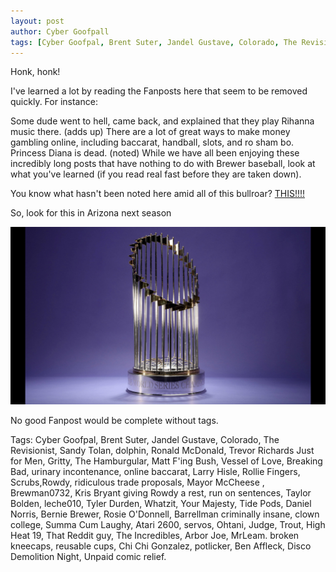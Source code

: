 ```yaml
---
layout: post
author: Cyber Goofpall
tags: [Cyber Goofpal, Brent Suter, Jandel Gustave, Colorado, The Revisionist, Sandy Tolan, dolphin, Ronald McDonald, Trevor Richards Just for Men, Gritty, The Hamburgular, Matt F'ing Bush, Vessel of Love, Breaking Bad, urinary incontenance, online baccarat, Larry Hisle, Rollie Fingers, Scrubs,Rowdy, ridiculous trade proposals, Mayor McCheese , Brewman0732, Kris Bryant giving Rowdy a rest, run on sentences, Taylor Bolden, leche010, Tyler Durden, Whatzit, Your Majesty, Tide Pods, Daniel Norris, Bernie Brewer, Rosie O'Donnell, Barrellman criminally insane, clown college, Summa Cum Laughy, Atari 2600, servos, Ohtani, Judge, Trout, High Heat 19, That Reddit guy, The Incredibles, Arbor Joe, MrLeam. broken kneecaps, reusable cups, Chi Chi Gonzalez, potlicker, Ben Affleck, Disco Demolition Night, Unpaid comic relief]
---
```


Honk, honk!

I've learned a lot by reading the Fanposts here that seem to be removed quickly. For instance:

Some dude went to hell, came back, and explained that they play Rihanna music there. (adds up)
There are a lot of great ways to make money gambling online, including baccarat, handball, slots, and ro sham bo.
Princess Diana is dead. (noted)
While we have all been enjoying these incredibly long posts that have nothing to do with Brewer baseball, look at what you've learned (if you read real fast before they are taken down).

You know what hasn't been noted here amid all of this bullroar? [THIS!!!!](https://www.mlbtraderumors.com/?s=gustave)

So, look for this in Arizona next season

![World Series Trophy](images\world-series-trophy.jpg)

No good Fanpost would be complete without tags.

Tags: Cyber Goofpal, Brent Suter, Jandel Gustave, Colorado, The Revisionist, Sandy Tolan, dolphin, Ronald McDonald, Trevor Richards Just for Men, Gritty, The Hamburgular, Matt F'ing Bush, Vessel of Love, Breaking Bad, urinary incontenance, online baccarat, Larry Hisle, Rollie Fingers, Scrubs,Rowdy, ridiculous trade proposals, Mayor McCheese , Brewman0732, Kris Bryant giving Rowdy a rest, run on sentences, Taylor Bolden, leche010, Tyler Durden, Whatzit, Your Majesty, Tide Pods, Daniel Norris, Bernie Brewer, Rosie O'Donnell, Barrellman criminally insane, clown college, Summa Cum Laughy, Atari 2600, servos, Ohtani, Judge, Trout, High Heat 19, That Reddit guy, The Incredibles, Arbor Joe, MrLeam. broken kneecaps, reusable cups, Chi Chi Gonzalez, potlicker, Ben Affleck, Disco Demolition Night, Unpaid comic relief.